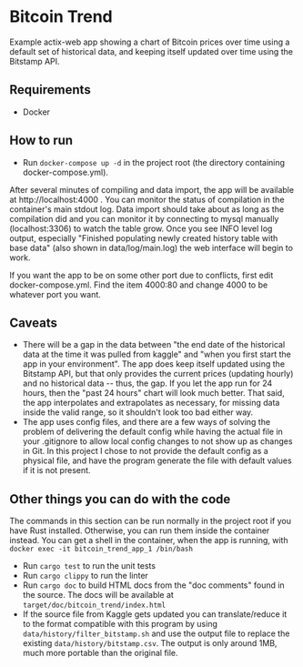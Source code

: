 # Bitcoin Trend
Example actix-web app showing a chart of Bitcoin prices over time using a default set of historical data, and keeping itself updated over time using the Bitstamp API.

## Requirements
- Docker

## How to run
- Run `docker-compose up -d` in the project root (the directory containing docker-compose.yml).

After several minutes of compiling and data import, the app will be available at http://localhost:4000 . You can monitor the status of compilation in the container's main stdout log. Data import should take about as long as the compilation did and you can monitor it by connecting to mysql manually (localhost:3306) to watch the table grow. Once you see INFO level log output, especially "Finished populating newly created history table with base data" (also shown in data/log/main.log) the web interface will begin to work.

If you want the app to be on some other port due to conflicts, first edit docker-compose.yml. Find the item 4000:80 and change 4000 to be whatever port you want.

## Caveats
- There will be a gap in the data between "the end date of the historical data at the time it was pulled from kaggle" and "when you first start the app in your environment". The app does keep itself updated using the Bitstamp API, but that only provides the current prices (updating hourly) and no historical data -- thus, the gap. If you let the app run for 24 hours, then the "past 24 hours" chart will look much better. That said, the app interpolates and extrapolates as necessary, for missing data inside the valid range, so it shouldn't look too bad either way.
- The app uses config files, and there are a few ways of solving the problem of delivering the default config while having the actual file in your .gitignore to allow local config changes to not show up as changes in Git. In this project I chose to not provide the default config as a physical file, and have the program generate the file with default values if it is not present.

## Other things you can do with the code
The commands in this section can be run normally in the project root if you have Rust installed. Otherwise, you can run them inside the container instead. You can get a shell in the container, when the app is running, with `docker exec -it bitcoin_trend_app_1 /bin/bash`

- Run `cargo test` to run the unit tests
- Run `cargo clippy` to run the linter
- Run `cargo doc` to build HTML docs from the "doc comments" found in the source. The docs will be available at `target/doc/bitcoin_trend/index.html`
- If the source file from Kaggle gets updated you can translate/reduce it to the format compatible with this program by using `data/history/filter_bitstamp.sh` and use the output file to replace the existing `data/history/bitstamp.csv`. The output is only around 1MB, much more portable than the original file.